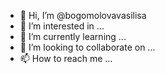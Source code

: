 - 👋 Hi, I’m @bogomolovavasilisa
- 👀 I’m interested in ...
- 🌱 I’m currently learning ...
- 💞️ I’m looking to collaborate on ...
- 📫 How to reach me ...

<!---
bogomolovavasilisa/bogomolovavasilisa is a ✨ special ✨ repository because its `README.md` (this file) appears on your GitHub profile.
You can click the Preview link to take a look at your changes.
--->
